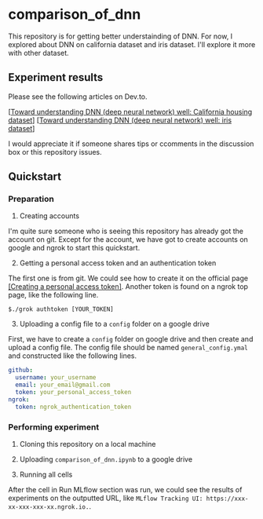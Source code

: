 # comparison_of_dnn
This repository is for getting better understainding of DNN. For now, I explored about DNN on california dataset and iris dataset. I'll explore it more with other dataset.

## Experiment results
Please see the following articles on Dev.to.

[[Toward understanding DNN (deep neural network) well: California housing dataset](https://dev.to/ksk0629/toward-understanding-dnn-deep-neural-network-well-california-housing-dataset-3jp3)]
[[Toward understanding DNN (deep neural network) well: iris dataset](https://dev.to/ksk0629/toward-understanding-dnn-deep-neural-network-well-iris-dataset-5179)]

I would appreciate it if someone shares tips or ccomments in the discussion box or this repository issues.

## Quickstart
### Preparation
1. Creating accounts

I'm quite sure someone who is seeing this repository has already got the account on git. Except for the account, we have got to create accounts on google and ngrok to start this quickstart.

2. Getting a personal access token and an authentication token

The first one is from git. We could see how to create it on the official page [[Creating a personal access token]](https://docs.github.com/en/authentication/keeping-your-account-and-data-secure/creating-a-personal-access-token). Another token is found on a ngrok top page, like the following line.
```
$./grok authtoken [YOUR_TOKEN]
```

3. Uploading a config file to a `config` folder on a google drive

First, we have to create a `config` folder on google drive and then create and upload a config file. The config file should be named `general_config.ymal` and constructed like the following lines.

```yaml
github:
  username: your_username
  email: your_email@gmail.com
  token: your_personal_access_token
ngrok:
  token: ngrok_authentication_token
```

### Performing experiment
1. Cloning this repository on a local machine

2. Uploading `comparison_of_dnn.ipynb` to a google drive

3. Running all cells

After the cell in Run MLflow section was run, we could see the results of experiments on the outputted URL, like `MLflow Tracking UI: https://xxx-xx-xxx-xxx-xx.ngrok.io.`.